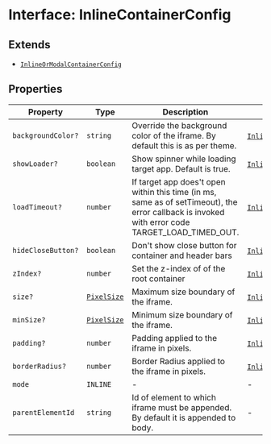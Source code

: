 # Interface: InlineContainerConfig

## Extends

- [`InlineOrModalContainerConfig`](InlineOrModalContainerConfig.md)

## Properties

| Property | Type | Description | Inherited from |
| ------ | ------ | ------ | ------ |
| `backgroundColor?` | `string` | Override the background color of the iframe. By default this is as per theme. | [`InlineOrModalContainerConfig`](InlineOrModalContainerConfig.md).`backgroundColor` |
| `showLoader?` | `boolean` | Show spinner while loading target app. Default is true. | [`InlineOrModalContainerConfig`](InlineOrModalContainerConfig.md).`showLoader` |
| `loadTimeout?` | `number` | If target app does't open within this time (in ms, same as of setTimeout), the error callback is invoked with error code TARGET_LOAD_TIMED_OUT. | [`InlineOrModalContainerConfig`](InlineOrModalContainerConfig.md).`loadTimeout` |
| `hideCloseButton?` | `boolean` | Don't show close button for container and header bars | [`InlineOrModalContainerConfig`](InlineOrModalContainerConfig.md).`hideCloseButton` |
| `zIndex?` | `number` | Set the z-index of of the root container | [`InlineOrModalContainerConfig`](InlineOrModalContainerConfig.md).`zIndex` |
| `size?` | [`PixelSize`](../../Asset.types/interfaces/PixelSize.md) | Maximum size boundary of the iframe. | [`InlineOrModalContainerConfig`](InlineOrModalContainerConfig.md).`size` |
| `minSize?` | [`PixelSize`](../../Asset.types/interfaces/PixelSize.md) | Minimum size boundary of the iframe. | [`InlineOrModalContainerConfig`](InlineOrModalContainerConfig.md).`minSize` |
| `padding?` | `number` | Padding applied to the iframe in pixels. | [`InlineOrModalContainerConfig`](InlineOrModalContainerConfig.md).`padding` |
| `borderRadius?` | `number` | Border Radius applied to the iframe in pixels. | [`InlineOrModalContainerConfig`](InlineOrModalContainerConfig.md).`borderRadius` |
| `mode` | `INLINE` | - | - |
| `parentElementId` | `string` | Id of element to which iframe must be appended. By default it is appended to body. | - |
